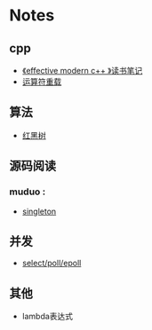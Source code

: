 # Notes
## cpp
- [《effective modern c++ 》读书笔记](./cpp/读书笔记.md)
- [运算符重载](./cpp/运算符重载.md)

## 算法
- [红黑树](./algorithm/RedBlackTree.md) <br>


## 源码阅读
### muduo :
- [singleton](./muduo/单例Singleton.md) <br>

## 并发

- [select/poll/epoll](./IO/select、poll、epoll.md)


## 其他
- lambda表达式
